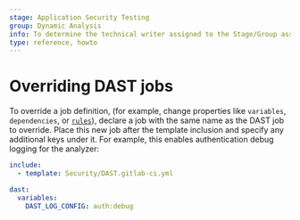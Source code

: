 ```yaml
---
stage: Application Security Testing
group: Dynamic Analysis
info: To determine the technical writer assigned to the Stage/Group associated with this page, see https://handbook.gitlab.com/handbook/product/ux/technical-writing/#assignments
type: reference, howto
---
```


# Overriding DAST jobs

To override a job definition, (for example, change properties like `variables`, `dependencies`, or [`rules`](../../../../../ci/yaml/index.md#rules)),
declare a job with the same name as the DAST job to override. Place this new job after the template
inclusion and specify any additional keys under it. For example, this enables authentication debug logging for the analyzer:

```yaml
include:
  - template: Security/DAST.gitlab-ci.yml

dast:
  variables:
    DAST_LOG_CONFIG: auth:debug
```
